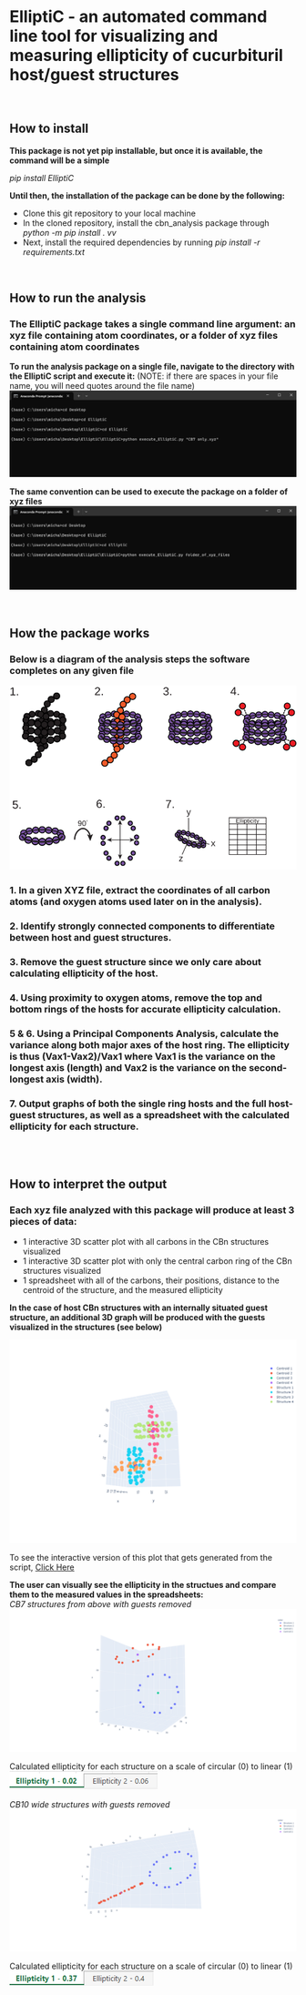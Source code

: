 # ElliptiC - an automated command line tool for visualizing and measuring ellipticity of cucurbituril host/guest structures

<br />


## How to install
**This package is not yet pip installable, but once it is available, the command will be a simple**

_pip install ElliptiC_

**Until then, the installation of the package can be done by the following:**
* Clone this git repository to your local machine
* In the cloned repository, install the cbn_analysis package through _python -m pip install . vv_ 
* Next, install the required dependencies by running _pip install -r requirements.txt_

<br />

## How to run the analysis
### The ElliptiC package takes a single command line argument: an xyz file containing atom coordinates, or a folder of xyz files containing atom coordinates

**To run the analysis package on a single file, navigate to the directory with the ElliptiC script and execute it:**
(NOTE: if there are spaces in your file name, you will need quotes around the file name)
![](https://github.com/harmslab/ElliptiC/blob/4c68867b573e185b3b5dbf53601352d34d4580f1/images/single_file.png?raw=true)


**The same convention can be used to execute the package on a folder of xyz files**
![](https://github.com/harmslab/ElliptiC/blob/4c68867b573e185b3b5dbf53601352d34d4580f1/images/folder_test.png?raw=true)

<br />

## How the package works
### Below is a diagram of the analysis steps the software completes on any given file
![](https://github.com/harmslab/ElliptiC/blob/4c68867b573e185b3b5dbf53601352d34d4580f1/images/pipeline_image.svg?raw=true)

### 1. In a given XYZ file, extract the coordinates of all carbon atoms (and oxygen atoms used later on in the analysis).
### 2. Identify strongly connected components to differentiate between host and guest structures.
### 3. Remove the guest structure since we only care about calculating ellipticity of the host.
### 4. Using proximity to oxygen atoms, remove the top and bottom rings of the hosts for accurate ellipticity calculation.
### 5 & 6. Using a Principal Components Analysis, calculate the variance along both major axes of the host ring. The ellipticity is thus (Vax1-Vax2)/Vax1 where Vax1 is the variance on the longest axis (length) and Vax2 is the variance on the second-longest axis (width). 
### 7. Output graphs of both the single ring hosts and the full host-guest structures, as well as a spreadsheet with the calculated ellipticity for each structure.

<br />
<br />

## How to interpret the output

### Each xyz file analyzed with this package will produce at least 3 pieces of data: 
* 1 interactive 3D scatter plot with all carbons in the CBn structures visualized 
* 1 interactive 3D scatter plot with only the central carbon ring of the CBn structures visualized
* 1 spreadsheet with all of the carbons, their positions, distance to the centroid of the structure, and the measured ellipticity

**In the case of host CBn structures with an internally situated guest structure, an additional 3D graph will be produced with the guests visualized in the structures (see below)**

![](https://github.com/harmslab/ElliptiC/blob/4c68867b573e185b3b5dbf53601352d34d4580f1/images/testing_cbn_interactive.png?raw=true)

To see the interactive version of this plot that gets generated from the script, [Click Here](https://plotly.com/~Mshavlik/63/)

**The user can visually see the ellipticity in the structues and compare them to the measured values in the spreadsheets:**                 
_CB7 structures from above with guests removed_
![](https://github.com/harmslab/ElliptiC/blob/4c68867b573e185b3b5dbf53601352d34d4580f1/images/CB7_circular.png?raw=true)

Calculated ellipticity for each structure on a scale of circular (0) to linear (1)  
![](https://github.com/harmslab/ElliptiC/blob/4c68867b573e185b3b5dbf53601352d34d4580f1/images/circular_ellipticity.png?raw=true)


_CB10 wide structures with guests removed_
![](https://github.com/harmslab/ElliptiC/blob/4c68867b573e185b3b5dbf53601352d34d4580f1/images/ellipsoid_example.png?raw=true)

Calculated ellipticity for each structure on a scale of circular (0) to linear (1)  
![](https://github.com/harmslab/ElliptiC/blob/4c68867b573e185b3b5dbf53601352d34d4580f1/images/ellipse_ellipticity.png?raw=true)


